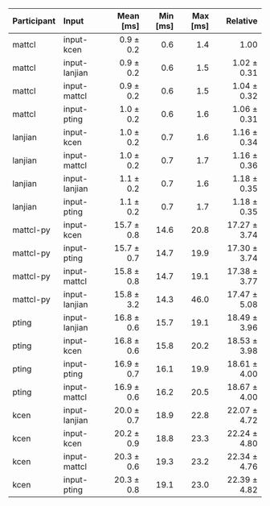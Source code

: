 | Participant | Input | Mean [ms] | Min [ms] | Max [ms] | Relative |
|:---|:---|---:|---:|---:|---:|
| mattcl | input-kcen | 0.9 ± 0.2 | 0.6 | 1.4 | 1.00 |
| mattcl | input-lanjian | 0.9 ± 0.2 | 0.6 | 1.5 | 1.02 ± 0.31 |
| mattcl | input-mattcl | 0.9 ± 0.2 | 0.6 | 1.5 | 1.04 ± 0.32 |
| mattcl | input-pting | 1.0 ± 0.2 | 0.6 | 1.6 | 1.06 ± 0.31 |
| lanjian | input-kcen | 1.0 ± 0.2 | 0.7 | 1.6 | 1.16 ± 0.34 |
| lanjian | input-mattcl | 1.0 ± 0.2 | 0.7 | 1.7 | 1.16 ± 0.36 |
| lanjian | input-lanjian | 1.1 ± 0.2 | 0.7 | 1.6 | 1.18 ± 0.35 |
| lanjian | input-pting | 1.1 ± 0.2 | 0.7 | 1.7 | 1.18 ± 0.35 |
| mattcl-py | input-kcen | 15.7 ± 0.8 | 14.6 | 20.8 | 17.27 ± 3.74 |
| mattcl-py | input-pting | 15.7 ± 0.7 | 14.7 | 19.9 | 17.30 ± 3.74 |
| mattcl-py | input-mattcl | 15.8 ± 0.8 | 14.7 | 19.1 | 17.38 ± 3.77 |
| mattcl-py | input-lanjian | 15.8 ± 3.2 | 14.3 | 46.0 | 17.47 ± 5.08 |
| pting | input-lanjian | 16.8 ± 0.6 | 15.7 | 19.1 | 18.49 ± 3.96 |
| pting | input-kcen | 16.8 ± 0.6 | 15.8 | 20.2 | 18.53 ± 3.98 |
| pting | input-pting | 16.9 ± 0.7 | 16.1 | 19.9 | 18.61 ± 4.00 |
| pting | input-mattcl | 16.9 ± 0.6 | 16.2 | 20.5 | 18.67 ± 4.00 |
| kcen | input-lanjian | 20.0 ± 0.7 | 18.9 | 22.8 | 22.07 ± 4.72 |
| kcen | input-kcen | 20.2 ± 0.9 | 18.8 | 23.3 | 22.24 ± 4.80 |
| kcen | input-mattcl | 20.3 ± 0.6 | 19.3 | 23.2 | 22.34 ± 4.76 |
| kcen | input-pting | 20.3 ± 0.8 | 19.1 | 23.0 | 22.39 ± 4.82 |
